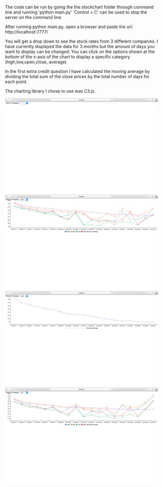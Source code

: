 The code can be run by going the the stockchart folder through command line and running 'python main.py'
'Control + C' can be used to stop the server on the command line.

After running python main.py, open a browser and paste the url: http://localhost:7777/

You will get a drop down to see the stock rates from 3 different companies. I have currently displayed the data for 3 months but the amount of days
you want to display can be changed. You can click on the options shown at the bottom of the x-axis of the chart to display a specific category (high,low,open,close, average)

In the first extra credit question I have calculated the moving average by dividing the total sum of the close prices by the total number of days for each point.

The charting library I chose to use was C3.js.

![alt text](image1.png)
![alt text](image2.png)
![alt text](image3.png)
![alt text](image4.png)